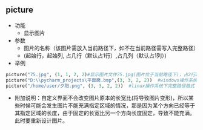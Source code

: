## picture

- 功能
    - 显示图片
- 参数
    - 图片的名称（该图片需放入当前路径下，如不在当前路径需写入完整路径）
    - (起始行，起始列, 占几行（默认占1行）,占几列（默认占1列）)
- 举例
```python
picture("75.jpg", (1, 1, 2, 2)#显示图片文件75.jpg(图片位于当前路径下)，占2行2列
picture("D:\\pycharm_projects\平面磨.bmp",(3, 3, 2, 2))  #windows操作系统下完整路径格式
picture("/home/user/夕阳.png", (3, 3, 2, 2))  #linux操作系统下完整路径格式 
```
- 附加说明：自定义界面不会改变图片原本的长宽比(将导致图片变形)，所以某些时候可能会发生图片不能充满指定区域的情况，那是因为某个方向已经等于其指定区域的长度，由于固定的长宽比另一个方向长度固定，导致不能充满。此时要重新设计图片。